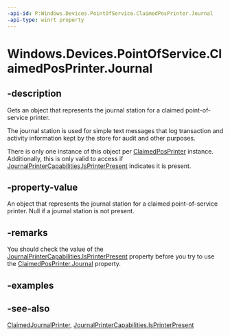 ```yaml
---
-api-id: P:Windows.Devices.PointOfService.ClaimedPosPrinter.Journal
-api-type: winrt property
---
```


<!-- Property syntax
public Windows.Devices.PointOfService.ClaimedJournalPrinter Journal { get; }
-->

# Windows.Devices.PointOfService.ClaimedPosPrinter.Journal

## -description
Gets an object that represents the journal station for a claimed point-of-service printer.

The journal station is used for simple text messages that log transaction and activity information kept by the store for audit and other purposes.

There is only one instance of this object per [ClaimedPosPrinter](claimedposprinter.md) instance. Additionally, this is only valid to access if [JournalPrinterCapabilities.IsPrinterPresent](journalprintercapabilities_isprinterpresent.md) indicates it is present.

## -property-value
An object that represents the journal station for a claimed point-of-service printer. Null if a journal station is not present.

## -remarks
You should check the value of the [JournalPrinterCapabilities.IsPrinterPresent](journalprintercapabilities_isprinterpresent.md) property before you try to use the [ClaimedPosPrinter.Journal](claimedposprinter_journal.md) property.

## -examples

## -see-also
[ClaimedJournalPrinter](claimedjournalprinter.md), [JournalPrinterCapabilities.IsPrinterPresent](journalprintercapabilities_isprinterpresent.md)